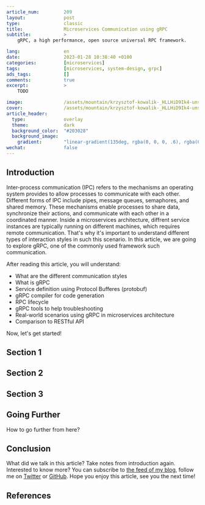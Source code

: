 ```yaml
---
article_num:         209
layout:              post
type:                classic
title:               Microservices Communication using gRPC
subtitle:            >
    gRPC, a high performance, open source universal RPC framework.

lang:                en
date:                2023-01-28 10:38:40 +0100
categories:          [microservices]
tags:                [microservices, system-design, grpc]
ads_tags:            []
comments:            true
excerpt:             >
    TODO

image:               /assets/mountain/krzysztof-kowalik-_HLLHiD9Ik4-unsplash.jpg
cover:               /assets/mountain/krzysztof-kowalik-_HLLHiD9Ik4-unsplash.jpg
article_header:
  type:              overlay
  theme:             dark
  background_color:  "#203028"
  background_image:
    gradient:        "linear-gradient(135deg, rgba(0, 0, 0, .6), rgba(0, 0, 0, .4))"
wechat:              false
---
```


## Introduction

Inter-process communication (IPC) refers to the mechanisms an operating system provides to allow processes to communicate with each other. Different forms of IPC include pipes, message queues, semaphores, and shared memory. These mechanisms enable processes to share data, synchronize their actions, and communicate with each other in a coordinated manner. Inside a microservices architecture, diffrent service instances are typically running on different machines, which requires remote communication. That's why it's important to understand different types of interaction styles in such this scenario. In this article, we are going to explore gRPC, one of the commonly used framework such communication.

After reading this article, you will understand:

- What are the different communication styles
- What is gRPC
- Service definition using Protocol Bufferes (protobuf)
- gRPC compiler for code generation
- RPC lifecycle
- gRPC tools to help troubleshooting
- Real-world scenarios using gRPC in microservices architecture
- Comparison to RESTful API

Now, let's get started!

## Section 1

## Section 2

## Section 3

## Going Further

How to go further from here?

## Conclusion

What did we talk in this article? Take notes from introduction again.
Interested to know more? You can subscribe to [the feed of my blog](/feed.xml), follow me
on [Twitter](https://twitter.com/mincong_h) or
[GitHub](https://github.com/mincong-h/). Hope you enjoy this article, see you the next time!

## References
